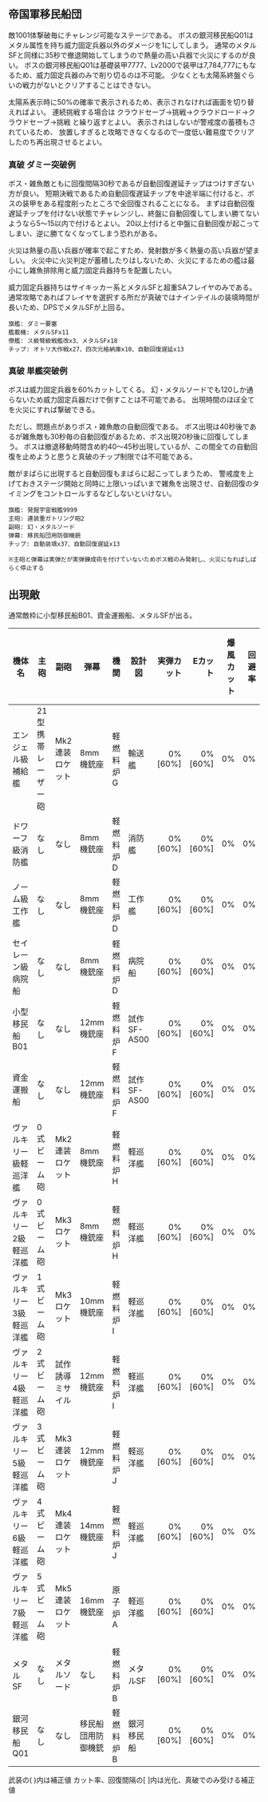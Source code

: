 ## 帝国軍移民船団

敵1001体撃破毎にチャレンジ可能なステージである。
ボスの銀河移民船Q01はメタル属性を持ち威力固定兵器以外のダメージを1にしてしまう。
通常のメタルSFと同様に35秒で撤退開始してしまうので熱量の高い兵器で火災にするのが良い。
ボスの銀河移民船Q01は基礎装甲7777、Lv2000で装甲は7,784,777にもなるため、威力固定兵器のみで削り切るのは不可能。
少なくとも太陽系終盤ぐらいの戦力がないとクリアすることはできない。

太陽系表示時に50%の確率で表示されるため、表示されなければ画面を切り替えればよい。
連続挑戦する場合は クラウドセーブ→挑戦→クラウドロード→クラウドセーブ→挑戦 と繰り返すとよい。
表示されはしないが警戒度の蓄積もされているため、
放置しすぎると攻略できなくなるので一度低い難易度でクリアしたのち再出現させるとよい。

### 真破 ダミー突破例

ボス・雑魚敵ともに回復間隔30秒であるが自動回復遅延チップはつけすぎない方が良い。
短期決戦であるため自動回復遅延チップを中途半端に付けると、ボスの装甲をある程度削ったところで全回復されることになる。
まずは自動回復遅延チップを付けない状態でチャレンジし、終盤に自動回復してしまい勝てないようなら5～15以内で付けるとよい。
20以上付けると中盤に自動回復が起こってしまい、逆に勝てなくなってしまう恐れがある。

火災は熱量の高い兵器が確率で起こすため、発射数が多く熱量の高い兵器が望ましい。
火災中に火災判定が蓄積したりはしないため、火災にするための艦は最小にし雑魚排除用と威力固定兵器持ちを配置したい。

威力固定兵器持ちはサイキッカー系とメタルSFと超重SAフレイヤのみである。
通常攻略であればフレイヤを選択する所だが真破ではナインテイルの装填時間が長いため、DPSでメタルSFが上回る。

```
旗艦: ダミー要塞
艦載機: メタルSFx11
僚艦: ス級弩級戦艦改x3、メタルSFx18
チップ: オトリ大作戦x27、四次元格納庫x10、自動回復遅延x13
```

### 真破 単艦突破例

ボスは威力固定兵器を60%カットしてくる。
幻・メタルソードでも120しか通らないため威力固定兵器だけで倒すことは不可能である。
出現時間のほぼ全てを火災にすれば撃破できる。

ただし、問題点がありボス・雑魚敵の自動回復である。
ボス出現は40秒後であるが雑魚敵も30秒毎の自動回復があるため、ボス出現20秒後に回復してしまう。
ボスは撤退移動時間含め約40～45秒出現しているが、この間全ての自動回復を止めようと思うと真破のチップ制限では不可能である。

敵がまばらに出現すると自動回復もまばらに起こってしまうため、
警戒度を上げておきステージ開始と同時に上限いっぱいまで雑魚を出現させ、自動回復のタイミングをコントロールするなどしないといけない。

```
旗艦: 発掘宇宙戦艦9999
主砲: 連装重ガトリング砲2
副砲: 幻・メタルソード
弾幕: 移民船団用防御機銃
チップ: 自動装填x37、自動回復遅延x13

※主砲と弾幕は実弾だが実弾錬成術を付けていないためボス戦のみ発射し、火災になればしばらく停止する
```

## 出現敵

通常敵枠に小型移民船B01、資金運搬船、メタルSFが出る。

<ul class="enemies-list"></ul>

| 機体名                  | 主砲               | 副砲             | 弾幕               | 機関      | 設計図      | 実弾カット |  Eカット | 爆風カット | 回避率 | 爆風回避率 | 回復間隔   | 登場ステージ |
|-------------------------|--------------------|------------------|--------------------|-----------|-------------|-----------:|---------:|-----------:|-------:|-----------:|------------|--------------|
| エンジェル級補給艦      | 21型携帯レーザー砲 | Mk2連装ロケット  | 8mm機銃座          | 軽燃料炉G | 輸送艦      |    0%[60%] |  0%[60%] |         0% |     0% |         0% | なし[30秒] | 1            |
| ドワーフ級消防艦        | なし               | なし             | 8mm機銃座          | 軽燃料炉D | 消防艦      |    0%[60%] |  0%[60%] |         0% |     0% |         0% | なし[30秒] | 1            |
| ノーム級工作艦          | なし               | なし             | 8mm機銃座          | 軽燃料炉D | 工作艦      |    0%[60%] |  0%[60%] |         0% |     0% |         0% | なし[30秒] | 1            |
| セイレーン級病院船      | なし               | なし             | 8mm機銃座          | 軽燃料炉D | 病院船      |    0%[60%] |  0%[60%] |         0% |     0% |         0% | なし[30秒] | 1            |
| 小型移民船B01           | なし               | なし             | 12mm機銃座         | 軽燃料炉F | 試作SF-AS00 |    0%[60%] |  0%[60%] |         0% |     0% |         0% | なし[30秒] | 1            |
| 資金運搬船              | なし               | なし             | 12mm機銃座         | 軽燃料炉F | 試作SF-AS00 |    0%[60%] |  0%[60%] |         0% |     0% |         0% | なし[30秒] | 1            |
| ヴァルキリー級軽巡洋艦  | 0式ビーム砲        | Mk2連装ロケット  | 8mm機銃座          | 軽燃料炉H | 軽巡洋艦    |    0%[60%] |  0%[60%] |         0% |     0% |         0% | なし[30秒] | 1            |
| ヴァルキリー2級軽巡洋艦 | 0式ビーム砲        | Mk3ロケット      | 8mm機銃座          | 軽燃料炉H | 軽巡洋艦    |    0%[60%] |  0%[60%] |         0% |     0% |         0% | なし[30秒] | 1            |
| ヴァルキリー3級軽巡洋艦 | 1式ビーム砲        | Mk3ロケット      | 10mm機銃座         | 軽燃料炉I | 軽巡洋艦    |    0%[60%] |  0%[60%] |         0% |     0% |         0% | なし[30秒] | 1            |
| ヴァルキリー4級軽巡洋艦 | 2式ビーム砲        | 試作誘導ミサイル | 12mm機銃座         | 軽燃料炉I | 軽巡洋艦    |    0%[60%] |  0%[60%] |         0% |     0% |         0% | なし[30秒] | 1            |
| ヴァルキリー5級軽巡洋艦 | 3式ビーム砲        | Mk3連装ロケット  | 12mm機銃座         | 軽燃料炉J | 軽巡洋艦    |    0%[60%] |  0%[60%] |         0% |     0% |         0% | なし[30秒] | 1            |
| ヴァルキリー6級軽巡洋艦 | 4式ビーム砲        | Mk4連装ロケット  | 14mm機銃座         | 軽燃料炉J | 軽巡洋艦    |    0%[60%] |  0%[60%] |         0% |     0% |         0% | なし[30秒] | 1            |
| ヴァルキリー7級軽巡洋艦 | 5式ビーム砲        | Mk5連装ロケット  | 16mm機銃座         | 原子炉A   | 軽巡洋艦    |    0%[60%] |  0%[60%] |         0% |     0% |         0% | なし[30秒] | 1            |
| メタルSF                | なし               | メタルソード     | なし               | 軽燃料炉B | メタルSF    |    0%[60%] |  0%[60%] |         0% |     0% |         0% | なし[30秒] | 1            |
| 銀河移民船Q01           | なし               | なし             | 移民船団用防御機銃 | 軽燃料炉B | 銀河移民船  |    0%[60%] |  0%[60%] |         0% |     0% |         0% | なし[30秒] | 1ボス        |

武装の( )内は補正値
カット率、回復間隔の[ ]内は光化、真破でのみ受ける補正値
